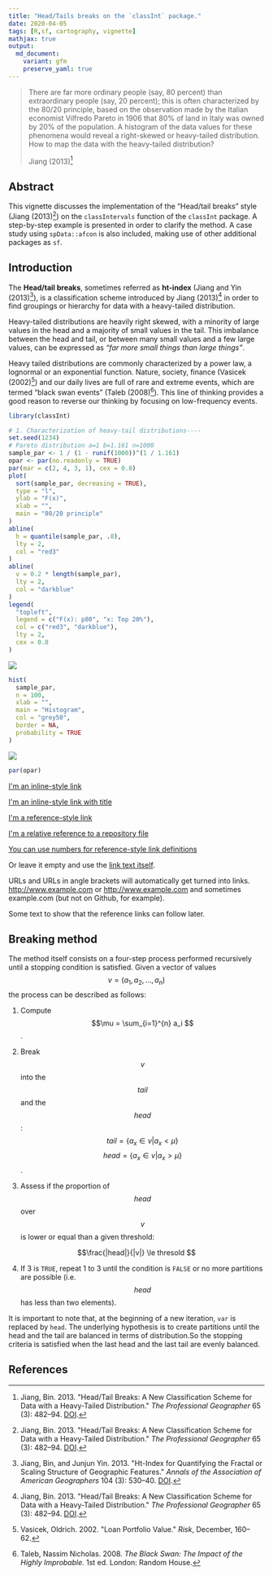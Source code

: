 ```yaml
---
title: "Head/Tails breaks on the `classInt` package."
date: 2020-04-05
tags: [R,sf, cartography, vignette]
mathjax: true
output: 
  md_document:
    variant: gfm
    preserve_yaml: true
---
```


<blockquote class="blockquote">

<p class="small font-italic">

There are far more ordinary people (say, 80 percent) than extraordinary
people (say, 20 percent); this is often characterized by the 80/20
principle, based on the observation made by the Italian economist
Vilfredo Pareto in 1906 that 80% of land in Italy was owned by 20% of
the population. A histogram of the data values for these phenomena would
reveal a right-skewed or heavy-tailed distribution. How to map the data
with the heavy-tailed distribution?

</p>

<footer class="blockquote-footer" markdown="1">

Jiang (2013)[^1]

</footer>

</blockquote>

## Abstract

This vignette discusses the implementation of the “Head/tail breaks”
style (Jiang (2013)[^1]) on the `classIntervals` function of the
`classInt` package. A step-by-step example is presented in order to
clarify the method. A case study using `spData::afcon` is also included,
making use of other additional packages as `sf`.

## Introduction

The **Head/tail breaks**, sometimes referred as **ht-index** (Jiang and
Yin (2013)[^2]), is a classification scheme introduced by Jiang
(2013)[^1] in order to find groupings or hierarchy for data with a
heavy-tailed distribution.

Heavy-tailed distributions are heavily right skewed, with a minority of
large values in the head and a majority of small values in the tail.
This imbalance between the head and tail, or between many small values
and a few large values, can be expressed as *“far more small things than
large things”*.

Heavy tailed distributions are commonly characterized by a power law, a
lognormal or an exponential function. Nature, society, finance (Vasicek
(2002)[^3]) and our daily lives are full of rare and extreme events,
which are termed “black swan events” (Taleb (2008)[^4]). This line of
thinking provides a good reason to reverse our thinking by focusing on
low-frequency events.

``` r
library(classInt)

# 1. Characterization of heavy-tail distributions----
set.seed(1234)
# Pareto distribution a=1 b=1.161 n=1000
sample_par <- 1 / (1 - runif(1000))^(1 / 1.161)
opar <- par(no.readonly = TRUE)
par(mar = c(2, 4, 3, 1), cex = 0.8)
plot(
  sort(sample_par, decreasing = TRUE),
  type = "l",
  ylab = "F(x)",
  xlab = "",
  main = "80/20 principle"
)
abline(
  h = quantile(sample_par, .8),
  lty = 2,
  col = "red3"
)
abline(
  v = 0.2 * length(sample_par),
  lty = 2,
  col = "darkblue"
)
legend(
  "topleft",
  legend = c("F(x): p80", "x: Top 20%"),
  col = c("red3", "darkblue"),
  lty = 2,
  cex = 0.8
)
```

![](../../assets/img/misc/20200405_charheavytail-1.png)<!-- -->

``` r
hist(
  sample_par,
  n = 100,
  xlab = "",
  main = "Histogram",
  col = "grey50",
  border = NA,
  probability = TRUE
)
```

![](../../assets/img/misc/20200405_charheavytail-2.png)<!-- -->

``` r
par(opar)
```

[I'm an inline-style link](https://www.google.com)

[I'm an inline-style link with title](https://www.google.com "Google's Homepage")

[I'm a reference-style link][Arbitrary case-insensitive reference text]

[I'm a relative reference to a repository file](../blob/master/LICENSE)

[You can use numbers for reference-style link definitions][1]

Or leave it empty and use the [link text itself].

URLs and URLs in angle brackets will automatically get turned into links. 
http://www.example.com or <http://www.example.com> and sometimes 
example.com (but not on Github, for example).

Some text to show that the reference links can follow later.

[arbitrary case-insensitive reference text]: https://www.mozilla.org
[1]: http://slashdot.org
[link text itself]: http://www.reddit.com

## Breaking method

The method itself consists on a four-step process performed recursively until a stopping condition is satisfied. Given a vector of values $$v = (a_1, a_2, ..., a_n) $$ the process can be described as follows:


1. Compute $$\mu = \sum_{i=1}^{n} a_i $$.
2. Break $$v$$ into the $$tail$$ and the $$head$$:
$$tail = \{ a_x \in v | a_x \lt \mu \} $$ 
$$head = \{ a_x \in v | a_x \gt \mu \} $$.

3. Assess if the proportion of $$head$$ over $$v$$ is lower or equal than a given threshold:

$$\frac{|head|}{|v|} \le thresold  $$

4. If 3 is `TRUE`, repeat 1 to 3 until the condition is `FALSE` or no more partitions are possible (i.e. $$head$$ has less than two elements). 

It is important to note that, at the beginning of a new iteration, `var` is replaced by `head`. The underlying hypothesis is to create partitions until the head and the tail are balanced in terms of distribution.So the stopping criteria is satisfied when the last head and the last tail are evenly balanced. 

## References

[^1]: Jiang, Bin. 2013. "Head/Tail Breaks: A New Classification Scheme for Data with a Heavy-Tailed Distribution." *The Professional Geographer* 65 (3): 482–94. [DOI](https://doi.org/10.1080/00330124.2012.700499).
[^2]: Jiang, Bin, and Junjun Yin. 2013. "Ht-Index for Quantifying the Fractal or Scaling Structure of Geographic Features." *Annals of the Association of American Geographers* 104 (3): 530–40. [DOI](https://doi.org/10.1080/00045608.2013.834239).
[^3]: Vasicek, Oldrich. 2002. "Loan Portfolio Value." *Risk*, December, 160–62.
[^4]: Taleb, Nassim Nicholas. 2008. *The Black Swan: The Impact of the Highly Improbable.* 1st ed. London: Random House.